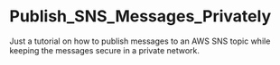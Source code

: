 # Publish_SNS_Messages_Privately
Just a tutorial on how to publish messages to an AWS SNS topic while keeping the messages secure in a private network.
